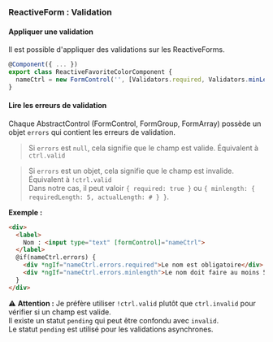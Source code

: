 ### ReactiveForm : Validation

#### Appliquer une validation

Il est possible d'appliquer des validations sur les ReactiveForms.

```typescript
@Component({ ... })
export class ReactiveFavoriteColorComponent {
  nameCtrl = new FormControl('', [Validators.required, Validators.minLength(5)]);
}
```

#### Lire les erreurs de validation

Chaque AbstractControl (FormControl, FormGroup, FormArray) possède un objet `errors` qui contient les erreurs de validation.

> Si `errors` est `null`, cela signifie que le champ est valide. Équivalent à `ctrl.valid`

> Si `errors` est un objet, cela signifie que le champ est invalide. Équivalent à `!ctrl.valid`  
> Dans notre cas, il peut valoir `{ required: true }` ou `{ minlength: { requiredLength: 5, actualLength: # } }`.

**Exemple :**

```html
<div>
  <label>
    Nom : <input type="text" [formControl]="nameCtrl">
  </label>
  @if(nameCtrl.errors) {
    <div *ngIf="nameCtrl.errors.required">Le nom est obligatoire</div>
    <div *ngIf="nameCtrl.errors.minlength">Le nom doit faire au moins 5 caractères</div>
  }
</div>
```

:warning: **Attention :** Je préfère utiliser `!ctrl.valid` plutôt que `ctrl.invalid` pour vérifier si un champ est valide.  
Il existe un statut `pending` qui peut être confondu avec `invalid`.  
Le statut `pending` est utilisé pour les validations asynchrones.
